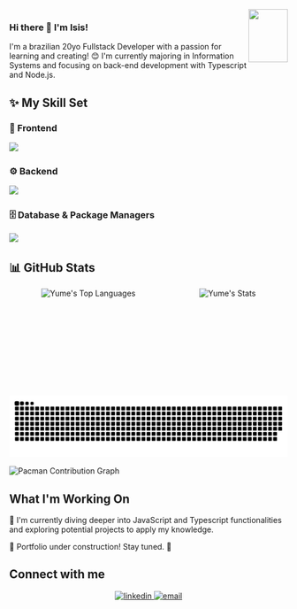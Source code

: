 <div align="right">
<img src="https://media4.giphy.com/media/v1.Y2lkPTc5MGI3NjExZWtpbzRqcjRrZnI3bmliMDV6bnEzeHZzZ3BqM2R2dmxtdm9raXN3diZlcD12MV9pbnRlcm5hbF9naWZfYnlfaWQmY3Q9cw/Izi8PFLuQOdz9X2jDs/giphy.webp" align="right" height="96" width="71" />
</div>  

<!-- <div align="center"> -->
### Hi there 👋 I'm Isis!
<!-- </div> -->

<!-- <div align="center">  -->
I'm a brazilian 20yo Fullstack Developer with a passion for learning and creating! 😊 
I'm currently majoring in Information Systems and focusing on back-end development with Typescript and Node.js.
<!-- </div> -->

## ✨ My Skill Set
### 📌 Frontend
<a href="https://skillicons.dev"> <img src="https://skillicons.dev/icons?i=html,css,bootstrap,js,ts,react,tailwind,figma"> </a>

### ⚙️ Backend
<a href="https://skillicons.dev"> <img src="https://skillicons.dev/icons?i=nestjs,nodejs,java,spring,py"> </a>

### 🗄️ Database & Package Managers
<a href="https://skillicons.dev"> <img src="https://skillicons.dev/icons?i=mysql,yarn,npm"> </a>

## 📊 GitHub Stats
<div style="display: flex; justify-content: space-around;" align="center">
  <img height="180em" src="https://github-readme-stats.vercel.app/api/top-langs/?username=iyumw&theme=omni&show_icons=true&hide_border=true&layout=compact" alt="Yume's Top Languages" />
  <img height="180em" src="https://github-readme-stats.vercel.app/api?username=iyumw&theme=omni&show_icons=true&hide_border=true&count_private=true" alt="Yume's Stats" />
</div>

![snake](./dist/github-contribution-grid-snake.svg)

![Pacman Contribution Graph](./pacman.svg)

## What I'm Working On
🌱 I'm currently diving deeper into JavaScript and Typescript functionalities and exploring potential projects to apply my knowledge.

🔧 Portfolio under construction! Stay tuned. 🚀  

## Connect with me
<div align="center">
<!--   <a href="https://iyumw.github.io/portfolio_gen/" target="_blank">
    <img src="https://img.shields.io/badge/portfolio-%23000000.svg?&style=for-the-badge&logo=react&logoColor=white" alt="portfolio" />
  </a> -->
  <a href="https://linkedin.com/in/isis-okamoto" target="_blank">
    <img src=https://img.shields.io/badge/linkedin-%231E77B5.svg?&style=for-the-badge&logo=linkedin&logoColor=white alt=linkedin style="margin-bottom: 5px;" />
  </a>  
  <a href="mailto:isis.yume2508@gmail.com" target="_blank">
    <img src="https://img.shields.io/badge/email-%23D14836.svg?&style=for-the-badge&logo=gmail&logoColor=white" alt="email" />
  </a>

</div>  
